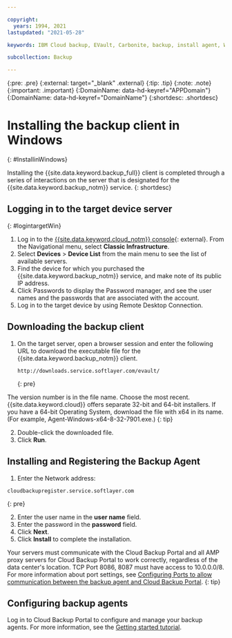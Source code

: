 ```yaml
---

copyright:
  years: 1994, 2021
lastupdated: "2021-05-28"

keywords: IBM Cloud backup, EVault, Carbonite, backup, install agent, Windows

subcollection: Backup

---
```

{:pre: .pre}
{:external: target="_blank" .external}
{:tip: .tip}
{:note: .note}
{:important: .important}
{:DomainName: data-hd-keyref="APPDomain"}
{:DomainName: data-hd-keyref="DomainName"}
{:shortdesc: .shortdesc}

# Installing the backup client in Windows
{: #InstallinWindows}

Installing the {{site.data.keyword.backup_full}} client is completed through a series of interactions on the server that is designated for the {{site.data.keyword.backup_notm}} service.
{: shortdesc}

## Logging in to the target device server
{: #logintargetWin}

1. Log in to the [{{site.data.keyword.cloud_notm}} console](https://{DomainName}){: external}. From the Navigational menu, select **Classic Infrastructure**.
2. Select **Devices** > **Device List** from the main menu to see the list of available servers.
3. Find the device for which you purchased the {{site.data.keyword.backup_notm}} service, and make note of its public IP address.
4. Click Passwords to display the Password manager, and see the user names and the passwords that are associated with the account.
5. Log in to the target device by using Remote Desktop Connection.

## Downloading the backup client

1. On the target server, open a browser session and enter the following URL to download the executable file for the {{site.data.keyword.backup_notm}} client. <br/>
   ```
   http://downloads.service.softlayer.com/evault/
   ```
   {: pre}

The version number is in the file name. Choose the most recent. <br/>{{site.data.keyword.cloud}} offers separate 32-bit and 64-bit installers. If you have a 64-bit Operating System, download the file with x64 in its name. (For example, Agent-Windows-x64-8-32-7901.exe.)
{: tip}

2. Double-click the downloaded file.
3. Click **Run**.

## Installing and Registering the Backup Agent

1. Enter the Network address: <br />
  ```
  cloudbackupregister.service.softlayer.com
  ```
  {: pre}

2. Enter the user name in the **user name** field.
3. Enter the password in the **password** field.
6. Click **Next**.
7. Click **Install** to complete the installation.

Your servers must communicate with the Cloud Backup Portal and all AMP proxy servers for Cloud Backup Portal to work correctly, regardless of the data center's location. TCP Port 8086, 8087 must have access to 10.0.0.0/8. For more information about port settings, see [Configuring Ports to allow communication between the backup agent and Cloud Backup Portal](/docs/Backup?topic=Backup-portinfo).
{: tip}

## Configuring backup agents

Log in to Cloud Backup Portal to configure and manage your backup agents. For more information, see the [Getting started tutorial](/docs/Backup?topic=Backup-getting-started#getting-started).
